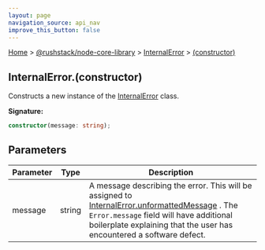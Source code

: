 ```yaml
---
layout: page
navigation_source: api_nav
improve_this_button: false
---
```



[Home](./index.md) &gt; [@rushstack/node-core-library](./node-core-library.md) &gt; [InternalError](./node-core-library.internalerror.md) &gt; [(constructor)](./node-core-library.internalerror._constructor_.md)

## InternalError.(constructor)

Constructs a new instance of the [InternalError](./node-core-library.internalerror.md) class.

<b>Signature:</b>

```typescript
constructor(message: string);
```

## Parameters

|  Parameter | Type | Description |
|  --- | --- | --- |
|  message | string | A message describing the error. This will be assigned to [InternalError.unformattedMessage](./node-core-library.internalerror.unformattedmessage.md) . The <code>Error.message</code> field will have additional boilerplate explaining that the user has encountered a software defect. |
